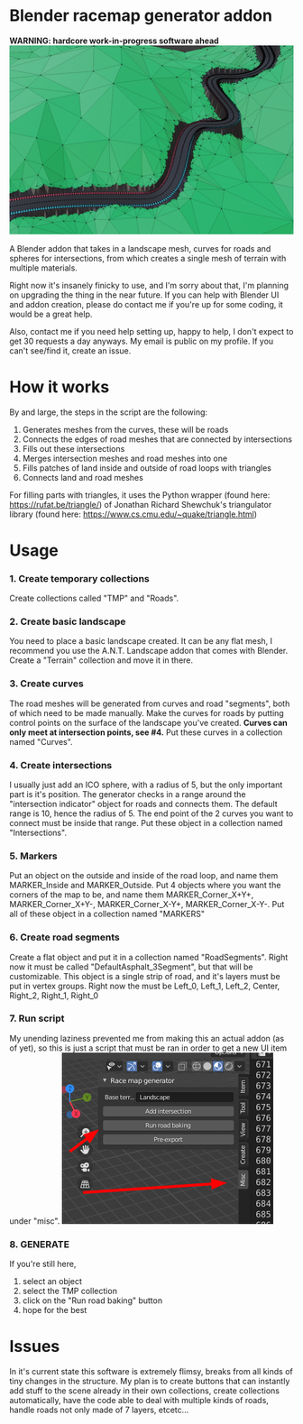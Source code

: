 # Blender racemap generator addon
**WARNING: hardcore work-in-progress software ahead**
![Misc](./readme/road-example.png)

A Blender addon that takes in a landscape mesh, curves for roads and spheres for intersections, from which creates a single mesh of terrain with multiple materials.

Right now it's insanely finicky to use, and I'm sorry about that, I'm planning on upgrading the thing in the near future. If you can help with Blender UI and addon creation, please do contact me if you're up for some coding, it would be a great help.

Also, contact me if you need help setting up, happy to help, I don't expect to get 30 requests a day anyways.
My email is public on my profile. If you can't see/find it, create an issue.

# How it works
By and large, the steps in the script are the following:
1. Generates meshes from the curves, these will be roads
2. Connects the edges of road meshes that are connected by intersections
3. Fills out these intersections
4. Merges intersection meshes and road meshes into one
5. Fills patches of land inside and outside of road loops with triangles
6. Connects land and road meshes

For filling parts with triangles, it uses the Python wrapper (found here: https://rufat.be/triangle/)
of Jonathan Richard Shewchuk's triangulator library (found here: https://www.cs.cmu.edu/~quake/triangle.html)


# Usage

### 1. Create temporary collections ###
Create collections called "TMP" and "Roads".

### 2. Create basic landscape ###
You need to place a basic landscape created. It can be any flat mesh, I recommend you use the A.N.T. Landscape addon that comes with Blender.
Create a "Terrain" collection and move it in there.

### 3. Create curves ###
The road meshes will be generated from curves and road "segments", both of which need to be made manually.
Make the curves for roads by putting control points on the surface of the landscape you've created.
**Curves can only meet at intersection points, see #4.**
Put these curves in a collection named "Curves".

### 4. Create intersections ###
I usually just add an ICO sphere, with a radius of 5, but the only important part is it's position. The generator checks in a range around the "intersection indicator" object for roads and connects them. The default range is 10, hence the radius of 5. The end point of the 2 curves you want to connect must be inside that range.
Put these object in a collection named "Intersections".

### 5. Markers ###
Put an object on the outside and inside of the road loop, and name them MARKER\_Inside and MARKER_Outside.
Put 4 objects where you want the corners of the map to be, and name them MARKER_Corner_X+Y+, MARKER_Corner_X+Y-, MARKER_Corner_X-Y+, MARKER_Corner_X-Y-.
Put all  of these object in a collection named "MARKERS"

### 6. Create road segments ###
Create a flat object and put it in a collection named "RoadSegments". Right now it must be called "DefaultAsphalt_3Segment", but that will be customizable.
This object is a single strip of road, and it's layers must be put in vertex groups. Right now the must be Left\_0, Left\_1, Left\_2, Center, Right\_2, Right\_1, Right\_0

### 7. Run script ###
My unending laziness prevented me from making this an actual addon (as of yet), so this is just a script that must be ran in order to get a new UI item under "misc".
![Misc](./readme/misc.png)

### 8. GENERATE ###
If you're still here,
1. select an object
2. select the TMP collection
3. click on the "Run road baking" button
4. hope for the best


# Issues #
In it's current state this software is extremely flimsy, breaks from all kinds of tiny changes in the structure. My plan is to create buttons that can instantly add stuff to the scene already in their own collections, create collections automatically, have the code able to deal with multiple kinds of roads, handle roads not only made of 7 layers, etcetc...
